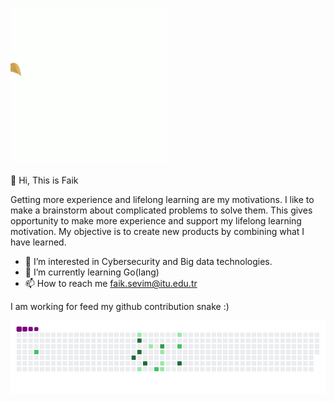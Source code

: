 ![snake gif](https://github.com/abrekcoin/Actions/blob/main/slangt.gif) 
                                                 

👋 Hi,  This is Faik 



Getting more experience and lifelong learning are my motivations. I like to make
a brainstorm about complicated problems to solve them. This gives opportunity
to make more experience and support my lifelong learning motivation. My
objective is to create new products by combining what I have learned.

- 👀 I’m interested in Cybersecurity and Big data technologies.
- 🌱 I’m currently learning Go(lang)
- 📫 How to reach me faik.sevim@itu.edu.tr

I am working for feed my github contribution snake :)

![snake gif](https://github.com/abrekcoin/Actions/blob/output/github-contribution-grid-snake.gif?raw=true)

